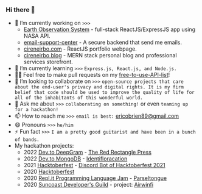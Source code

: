 ### Hi there 👋


- 🔭 I’m currently working on `>>>` 
    - [Earth Observation System](https://github.com/cireneirbo/Earth-Observation-System) - full-stack ReactJS/ExpressJS app using NASA API.
    - [email-support-center](https://github.com/cireneirbo/email-support-center) - A secure backend that send me emails.
    - [cireneirbo.com](https://github.com/cireneirbo/cireneirbo.com) - ReactJS portfolio webpage.
    - [cireneirbo blog]() - MERN stack personal blog and professional services storefront.
- 🌱 I’m currently learning `>>>` `Express.js, React.js, and Node.js.`
- 🐱‍🏍 Feel free to make pull requests on my [free-to-use-API-list](https://github.com/cireneirbo/free-to-use-API-list)!
- 👯 I’m looking to collaborate on `>>>` `open-source projects that care about the end-user's privacy and digital rights. It is my firm belief that code should be used to improve the quality of life for all of the inhabitants of this wonderful world.`
- 💬 Ask me about `>>>` `collaborating on something!` or even `teaming up for a hackathon!`
- 📫 How to reach me `>>>` `email is best:` ericobrien89@gmail.com
- 😄 Pronouns `>>>` `he/him`
- ⚡ Fun fact `>>>` `I am a pretty good guitarist and have been in a bunch of bands.`
- My hackathon projects:
    - 2022 [Dev.to DeepGram](https://developers.deepgram.com/events/dev-to-hackathon-2022/) - [The Red Rectangle Press](https://github.com/cireneirbo/the-red-rectangle-press)
    - 2022 [Dev.to MongoDB](https://dev.to/devteam/announcing-the-mongodb-atlas-hackathon-on-dev-4b6m) - [Identifloracation](https://github.com/cireneirbo/identi-flora-cation)
    - 2021 [Hacktoberfest](https://www.digitalocean.com/blog/hacktoberfest-is-back-2021) - [Discord Bot of Hacktoberfest 2021](https://github.com/cireneirbo/discord-bot-of-hacktoberfest-2021)
    - 2020 [Hacktoberfest](https://www.digitalocean.com/blog/announcing-hacktoberfest-2020)
    - 2020 [Repl.it Programming Language Jam](https://replit.com/talk/announcements/Programming-Language-Jam-Let-the-hacking-begin/49105) - [Parseltongue](https://github.com/cireneirbo/parseltongue)
    - 2020 [Suncoast Developer's Guild](https://hack.suncoast.io/) - project: [Airwinfi](https://github.com/cireneirbo/airwinfi)
